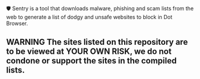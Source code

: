 🛡️ Sentry is a tool that downloads malware, phishing and scam lists from the web to generate a list of dodgy and unsafe websites to block in Dot Browser.

## **WARNING** The sites listed on this repository are to be viewed at YOUR OWN RISK, we do not condone or support the sites in the compiled lists.
